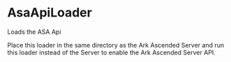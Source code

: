 # AsaApiLoader
Loads the ASA Api

Place this loader in the same directory as the Ark Ascended Server and run this loader instead of the Server to enable the Ark Ascended Server API.
